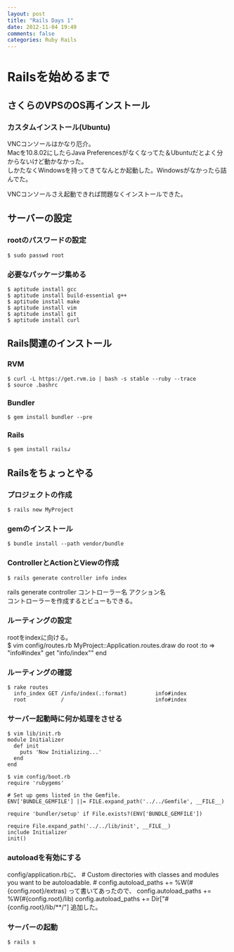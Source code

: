 ```yaml
---
layout: post
title: "Rails Days 1"
date: 2012-11-04 19:49
comments: false
categories: Ruby Rails
---
```


# Railsを始めるまで

## さくらのVPSのOS再インストール

### カスタムインストール(Ubuntu)
VNCコンソールはかなり厄介。  
Macを10.8.02にしたらJava Preferencesがなくなってた＆Ubuntuだとよく分からないけど動かなかった。  
しかたなくWindowsを持ってきてなんとか起動した。Windowsがなかったら詰んでた。  
  
VNCコンソールさえ起動できれば問題なくインストールできた。  

## サーバーの設定

### rootのパスワードの設定
    $ sudo passwd root

### 必要なパッケージ集める
    $ aptitude install gcc
    $ aptitude install build-essential g++
    $ aptitude install make
    $ aptitude install vim
    $ aptitude install git
    $ aptitude install curl

## Rails関連のインストール

### RVM
    $ curl -L https://get.rvm.io | bash -s stable --ruby --trace
    $ source .bashrc

### Bundler
    $ gem install bundler --pre

### Rails
    $ gem install rails↲

## Railsをちょっとやる

### プロジェクトの作成
    $ rails new MyProject

### gemのインストール
    $ bundle install --path vendor/bundle

### ControllerとActionとViewの作成
    $ rails generate controller info index
rails generate controller コントローラー名 アクション名  
コントローラーを作成するとビューもできる。  

### ルーティングの設定
rootをindexに向ける。  
    $ vim config/routes.rb
    MyProject::Application.routes.draw do
      root :to => "info#index"
      get "info/index""
    end

### ルーティングの確認
    $ rake routes
      info_index GET /info/index(.:format)         info#index
      root           /                             info#index

### サーバー起動時に何か処理をさせる
    $ vim lib/init.rb
    module Initializer
      def init
        puts 'Now Initializing...'
      end
    end

    $ vim config/boot.rb
    require 'rubygems'
    
    # Set up gems listed in the Gemfile.
    ENV['BUNDLE_GEMFILE'] ||= FILE.expand_path('../../Gemfile', __FILE__)
    
    require 'bundler/setup' if File.exists?(ENV['BUNDLE_GEMFILE'])
    
    require File.expand_path('../../lib/init', __FILE__)
    include Initializer
    init()

### autoloadを有効にする
config/application.rbに、
    # Custom directories with classes and modules you want to be autoloadable.
    # config.autoload_paths += %W(#{config.root}/extras)
って書いてあったので、
    config.autoload_paths += %W(#{config.root}/lib)
    config.autoload_paths += Dir["#{config.root}/lib/**/"]
追加した。

### サーバーの起動
    $ rails s

